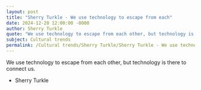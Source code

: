 ```yaml
---
layout: post
title: "Sherry Turkle - We use technology to escape from each"
date: 2024-12-28 12:00:00 -0000
author: Sherry Turkle
quote: "We use technology to escape from each other, but technology is there to connect us."
subject: Cultural trends
permalink: /Cultural trends/Sherry Turkle/Sherry Turkle - We use technology to escape from each
---
```


We use technology to escape from each other, but technology is there to connect us.

- Sherry Turkle
